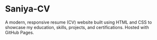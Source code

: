 # Saniya-CV
A modern, responsive resume (CV) website built using HTML and CSS to showcase my education, skills, projects, and certifications. Hosted with GitHub Pages.
